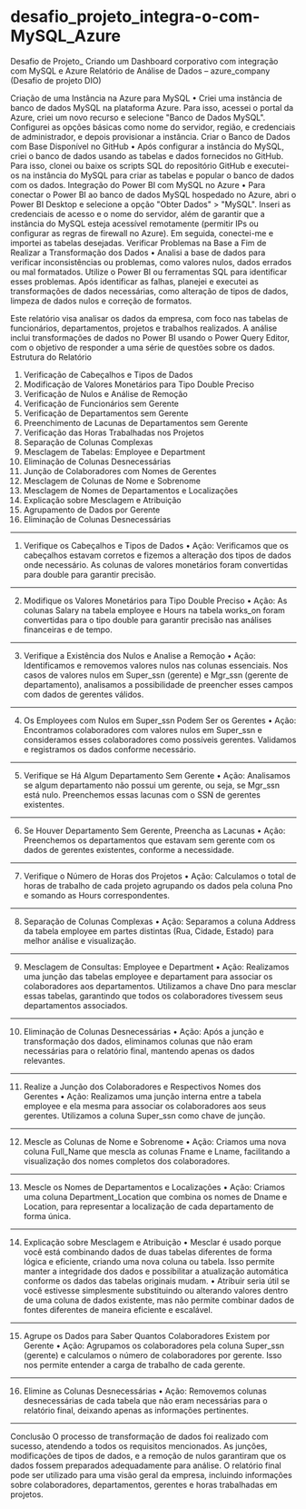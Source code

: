 # desafio_projeto_integra-o-com-MySQL_Azure
Desafio de Projeto_ Criando um Dashboard corporativo com integração com MySQL e Azure
Relatório de Análise de Dados – azure_company (Desafio de projeto DIO)

Criação de uma Instância na Azure para MySQL
•	Criei uma instância de banco de dados MySQL na plataforma Azure. Para isso, acessei o portal da Azure, criei um novo recurso e selecione "Banco de Dados MySQL". Configurei as opções básicas como nome do servidor, região, e credenciais de administrador, e depois provisionar a instância.
Criar o Banco de Dados com Base Disponível no GitHub
•	Após configurar a instância do MySQL, criei o banco de dados usando as tabelas e dados fornecidos no GitHub. Para isso, clonei ou baixe os scripts SQL do repositório GitHub e executei-os na instância do MySQL para criar as tabelas e popular o banco de dados com os dados.
Integração do Power BI com MySQL no Azure
•	Para conectar o Power BI ao banco de dados MySQL hospedado no Azure, abri o Power BI Desktop e selecione a opção "Obter Dados" > "MySQL". Inseri as credenciais de acesso e o nome do servidor, além de garantir que a instância do MySQL esteja acessível remotamente (permitir IPs ou configurar as regras de firewall no Azure). Em seguida, conectei-me e importei as tabelas desejadas.
Verificar Problemas na Base a Fim de Realizar a Transformação dos Dados
•	Analisi a base de dados para verificar inconsistências ou problemas, como valores nulos, dados errados ou mal formatados. Utilize o Power BI ou ferramentas SQL para identificar esses problemas. Após identificar as falhas, planejei e executei as transformações de dados necessárias, como alteração de tipos de dados, limpeza de dados nulos e correção de formatos.


Este relatório visa analisar os dados da empresa, com foco nas tabelas de funcionários, departamentos, projetos e trabalhos realizados. A análise inclui transformações de dados no Power BI usando o Power Query Editor, com o objetivo de responder a uma série de questões sobre os dados.
Estrutura do Relatório
1.	Verificação de Cabeçalhos e Tipos de Dados
2.	Modificação de Valores Monetários para Tipo Double Preciso
3.	Verificação de Nulos e Análise de Remoção
4.	Verificação de Funcionários sem Gerente
5.	Verificação de Departamentos sem Gerente
6.	Preenchimento de Lacunas de Departamentos sem Gerente
7.	Verificação das Horas Trabalhadas nos Projetos
8.	Separação de Colunas Complexas
9.	Mesclagem de Tabelas: Employee e Department
10.	Eliminação de Colunas Desnecessárias
11.	Junção de Colaboradores com Nomes de Gerentes
12.	Mesclagem de Colunas de Nome e Sobrenome
13.	Mesclagem de Nomes de Departamentos e Localizações
14.	Explicação sobre Mesclagem e Atribuição
15.	Agrupamento de Dados por Gerente
16.	Eliminação de Colunas Desnecessárias
________________________________________
1. Verifique os Cabeçalhos e Tipos de Dados
•	Ação: Verificamos que os cabeçalhos estavam corretos e fizemos a alteração dos tipos de dados onde necessário. As colunas de valores monetários foram convertidas para double para garantir precisão.
________________________________________
2. Modifique os Valores Monetários para Tipo Double Preciso
•	Ação: As colunas Salary na tabela employee e Hours na tabela works_on foram convertidas para o tipo double para garantir precisão nas análises financeiras e de tempo.
________________________________________
3. Verifique a Existência dos Nulos e Analise a Remoção
•	Ação: Identificamos e removemos valores nulos nas colunas essenciais. Nos casos de valores nulos em Super_ssn (gerente) e Mgr_ssn (gerente de departamento), analisamos a possibilidade de preencher esses campos com dados de gerentes válidos.
________________________________________
4. Os Employees com Nulos em Super_ssn Podem Ser os Gerentes
•	Ação: Encontramos colaboradores com valores nulos em Super_ssn e consideramos esses colaboradores como possíveis gerentes. Validamos e registramos os dados conforme necessário.
________________________________________
5. Verifique se Há Algum Departamento Sem Gerente
•	Ação: Analisamos se algum departamento não possui um gerente, ou seja, se Mgr_ssn está nulo. Preenchemos essas lacunas com o SSN de gerentes existentes.
________________________________________
6. Se Houver Departamento Sem Gerente, Preencha as Lacunas
•	Ação: Preenchemos os departamentos que estavam sem gerente com os dados de gerentes existentes, conforme a necessidade.
________________________________________
7. Verifique o Número de Horas dos Projetos
•	Ação: Calculamos o total de horas de trabalho de cada projeto agrupando os dados pela coluna Pno e somando as Hours correspondentes.
________________________________________
8. Separação de Colunas Complexas
•	Ação: Separamos a coluna Address da tabela employee em partes distintas (Rua, Cidade, Estado) para melhor análise e visualização.
________________________________________
9. Mesclagem de Consultas: Employee e Department
•	Ação: Realizamos uma junção das tabelas employee e departament para associar os colaboradores aos departamentos. Utilizamos a chave Dno para mesclar essas tabelas, garantindo que todos os colaboradores tivessem seus departamentos associados.
________________________________________
10. Eliminação de Colunas Desnecessárias
•	Ação: Após a junção e transformação dos dados, eliminamos colunas que não eram necessárias para o relatório final, mantendo apenas os dados relevantes.
________________________________________
11. Realize a Junção dos Colaboradores e Respectivos Nomes dos Gerentes
•	Ação: Realizamos uma junção interna entre a tabela employee e ela mesma para associar os colaboradores aos seus gerentes. Utilizamos a coluna Super_ssn como chave de junção.
________________________________________
12. Mescle as Colunas de Nome e Sobrenome
•	Ação: Criamos uma nova coluna Full_Name que mescla as colunas Fname e Lname, facilitando a visualização dos nomes completos dos colaboradores.
________________________________________
13. Mescle os Nomes de Departamentos e Localizações
•	Ação: Criamos uma coluna Department_Location que combina os nomes de Dname e Location, para representar a localização de cada departamento de forma única.
________________________________________
14. Explicação sobre Mesclagem e Atribuição
•	Mesclar é usado porque você está combinando dados de duas tabelas diferentes de forma lógica e eficiente, criando uma nova coluna ou tabela. Isso permite manter a integridade dos dados e possibilitar a atualização automática conforme os dados das tabelas originais mudam.
•	Atribuir seria útil se você estivesse simplesmente substituindo ou alterando valores dentro de uma coluna de dados existente, mas não permite combinar dados de fontes diferentes de maneira eficiente e escalável.
________________________________________
15. Agrupe os Dados para Saber Quantos Colaboradores Existem por Gerente
•	Ação: Agrupamos os colaboradores pela coluna Super_ssn (gerente) e calculamos o número de colaboradores por gerente. Isso nos permite entender a carga de trabalho de cada gerente.
________________________________________
16. Elimine as Colunas Desnecessárias
•	Ação: Removemos colunas desnecessárias de cada tabela que não eram necessárias para o relatório final, deixando apenas as informações pertinentes.
________________________________________
Conclusão
O processo de transformação de dados foi realizado com sucesso, atendendo a todos os requisitos mencionados. As junções, modificações de tipos de dados, e a remoção de nulos garantiram que os dados fossem preparados adequadamente para análise. O relatório final pode ser utilizado para uma visão geral da empresa, incluindo informações sobre colaboradores, departamentos, gerentes e horas trabalhadas em projetos.
